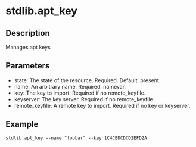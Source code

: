 # stdlib.apt_key

## Description

Manages apt keys

## Parameters

* state: The state of the resource. Required. Default: present.
* name: An arbitrary name. Required. namevar.
* key: The key to import. Required if no remote_keyfile.
* keyserver: The key server. Required if no remote_keyfile.
* remote_keyfile: A remote key to import. Required if no key or keyserver.

## Example

```shell
stdlib.apt_key --name "foobar" --key 1C4CBDCDCD2EFD2A
```

